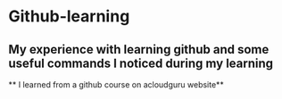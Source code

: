 # Github-learning
## My experience with learning github and some useful commands I noticed during my learning
** I learned from a github course on acloudguru website**

